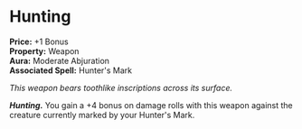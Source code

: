 # Hunting

**Price:** +1 Bonus  
**Property:** Weapon  
**Aura:** Moderate Abjuration  
**Associated Spell:** Hunter's Mark  

*This weapon bears toothlike inscriptions across its surface.*

***Hunting.*** You gain a +4 bonus on damage rolls with this weapon against the creature currently marked by your Hunter's Mark.